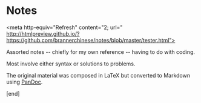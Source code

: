 Notes
=====

<meta http-equiv="Refresh" content="2; url=" http://htmlpreview.github.io/?https://github.com/brannerchinese/notes/blob/master/tester.html">

Assorted notes -- chiefly for my own reference -- having to do with coding. 

Most involve either syntax or solutions to problems.

The original material was composed in LaTeX but converted to Markdown using [PanDoc](http://johnmacfarlane.net/pandoc).

[end]
